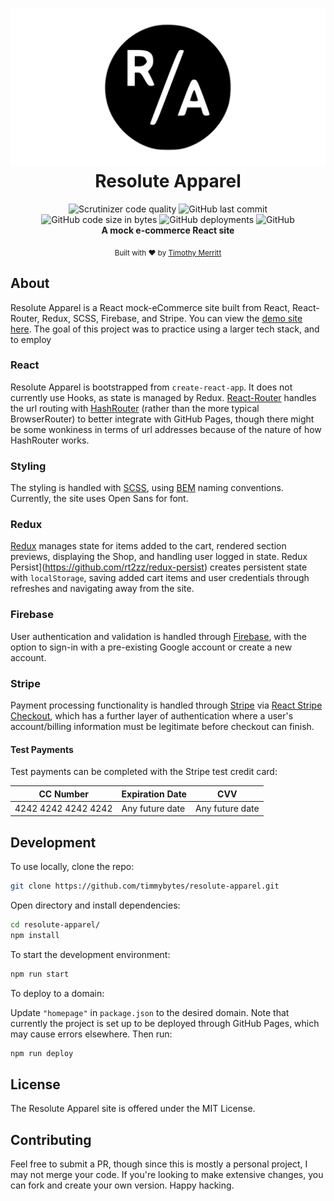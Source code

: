 <h1 align="center">
  <img src="./src/assets/resolute-apparel-social-card.png" alt="Resolute Apparel logo" />
  <br />
Resolute Apparel
</h1>

<div align="center">
  <img alt="Scrutinizer code quality" src="https://scrutinizer-ci.com/g/timmybytes/resolute-apparel/badges/quality-score.png?b=dev">
  <img alt="GitHub last commit" src="https://img.shields.io/github/last-commit/timmybytes/resolute-apparel">
  <img alt="GitHub code size in bytes" src="https://img.shields.io/github/languages/code-size/timmybytes/resolute-apparel">
  <img alt="GitHub deployments" src="https://img.shields.io/github/deployments/timmybytes/resolute-apparel/github-pages">
  <img alt="GitHub" src="https://img.shields.io/github/license/timmybytes/resolute-apparel">
</div>

<div align="center">
  <strong>A mock e-commerce React site</strong>
</div>

<p align="center">
  <sub>Built with ❤︎ by
  <a href="https://timmybytes.com">Timothy Merritt</a>
</p>

## About

Resolute Apparel is a React mock-eCommerce site built from React, React-Router, Redux, SCSS, Firebase, and Stripe. You can view the [demo site here](https://timmybytes.github.io/resolute-apparel). The goal of this project was to practice using a larger tech stack, and to employ

### React

Resolute Apparel is bootstrapped from `create-react-app`. It does not currently use Hooks, as state is managed by Redux. [React-Router](https://reactrouter.com/) handles the url routing with [HashRouter](https://github.com/ReactTraining/react-router/blob/master/packages/react-router-dom/docs/api/HashRouter.md) (rather than the more typical BrowserRouter) to better integrate with GitHub Pages, though there might be some wonkiness in terms of url addresses because of the nature of how HashRouter works.

### Styling

The styling is handled with [SCSS](https://sass-lang.com/), using [BEM](http://getbem.com/) naming conventions. Currently, the site uses Open Sans for font.

### Redux

[Redux](https://redux.js.org/) manages state for items added to the cart, rendered section previews, displaying the Shop, and handling user logged in state. Redux Persist](<https://github.com/rt2zz/redux-persist>) creates persistent state with `localStorage`, saving added cart items and user credentials through refreshes and navigating away from the site.

### Firebase

User authentication and validation is handled through [Firebase](https://firebase.google.com/), with the option to sign-in with a pre-existing Google account or create a new account.

### Stripe

Payment processing functionality is handled through [Stripe](https://stripe.com) via [React Stripe Checkout](https://github.com/azmenak/react-stripe-checkout), which has a further layer of authentication where a user's account/billing information must be legitimate before checkout can finish.

#### Test Payments

Test payments can be completed with the Stripe test credit card:

| CC Number | Expiration Date | CVV |
| --------------- | --------------- | --------------- |
| 4242 4242 4242 4242 | Any future date | Any future date |

## Development

To use locally, clone the repo:

```sh
git clone https://github.com/timmybytes/resolute-apparel.git
```

Open directory and install dependencies:

```sh
cd resolute-apparel/
npm install
```

To start the development environment:

```sh
npm run start
```

To deploy to a domain:

Update `"homepage"` in `package.json` to the desired domain. Note that currently the project is set up to be deployed through GitHub Pages, which may cause errors elsewhere. Then run:

```sh
npm run deploy
```

## License

The Resolute Apparel site is offered under the MIT License.

## Contributing

Feel free to submit a PR, though since this is mostly a personal project, I may not merge your code. If you're looking to make extensive changes, you can fork and create your own version. Happy hacking.
